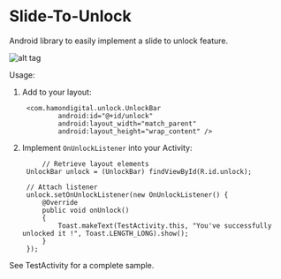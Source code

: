 Slide-To-Unlock
===============

Android library to easily implement a slide to unlock feature.

![alt tag](http://i.imgur.com/7d00wi8.png)

Usage:

1. Add to your layout:

		<com.hamondigital.unlock.UnlockBar
		    	android:id="@+id/unlock"
		    	android:layout_width="match_parent"
		    	android:layout_height="wrap_content" />
    		
2. Implement `OnUnlockListener` into your Activity:

    		// Retrieve layout elements
		UnlockBar unlock = (UnlockBar) findViewById(R.id.unlock);
		
		// Attach listener
		unlock.setOnUnlockListener(new OnUnlockListener() {
			@Override
			public void onUnlock()
			{
				Toast.makeText(TestActivity.this, "You've successfully unlocked it !", Toast.LENGTH_LONG).show();
			}
		});
		
See TestActivity for a complete sample.
